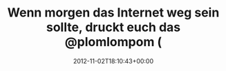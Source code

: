 ---
retweeted: false
source: <a href="http://twitter.com" rel="nofollow">Twitter Web Client</a>
entities:
  hashtags: []
  symbols: []
  user_mentions:
  - name: "@plom@fedi.plomlompom.com"
    screen_name: plomlompom
    indices:
    - '58'
    - '69'
    id_str: '7941582'
    id: '7941582'
  urls:
  - url: http://t.co/HvJZy7RE
    expanded_url: http://www.plomlompom.de/PlomWiki/plomwiki.php?title=PlomRejectionTherapy
    display_url: plomlompom.de/PlomWiki/plomw…
    indices:
    - '119'
    - '139'
display_text_range:
- '0'
- '139'
favorite_count: '2'
id_str: '264429344821215232'
truncated: false
retweet_count: '0'
id: '264429344821215232'
possibly_sensitive: false
created_at: Fri Nov 02 18:10:43 +0000 2012
favorited: false
full_text: Wenn morgen das Internet weg sein sollte, druckt euch das [@plomlompom](https://twitter.com/plomlompom)-Wiki
  aus! Lesestoff bis zur nächsten Hochkultur.
lang: de
quote_url: http://www.plomlompom.de/PlomWiki/plomwiki.php?title=PlomRejectionTherapy
tags:
- pesos/twitter
date: '2012-11-02T18:10:43+00:00'
src: https://twitter.com/bascht/status/264429344821215232
original_url: https://twitter.com/bascht/status/264429344821215232
type: twitter_tweet
text: Wenn morgen das Internet weg sein sollte, druckt euch das [@plomlompom](https://twitter.com/plomlompom)-Wiki
  aus! Lesestoff bis zur nächsten Hochkultur.
title: Wenn morgen das Internet weg sein sollte, druckt euch das @plomlompom (

---